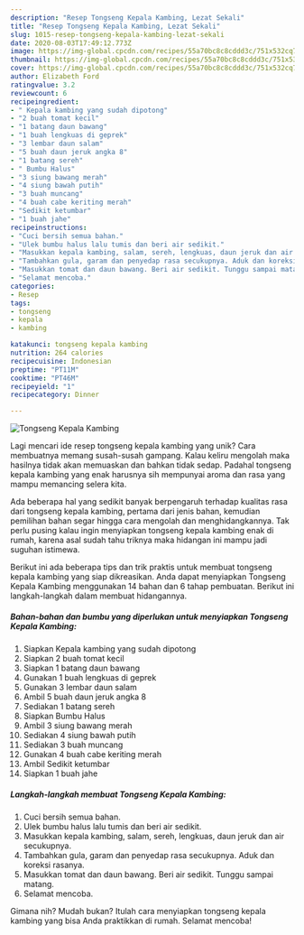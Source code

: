 ```yaml
---
description: "Resep Tongseng Kepala Kambing, Lezat Sekali"
title: "Resep Tongseng Kepala Kambing, Lezat Sekali"
slug: 1015-resep-tongseng-kepala-kambing-lezat-sekali
date: 2020-08-03T17:49:12.773Z
image: https://img-global.cpcdn.com/recipes/55a70bc8c8cddd3c/751x532cq70/tongseng-kepala-kambing-foto-resep-utama.jpg
thumbnail: https://img-global.cpcdn.com/recipes/55a70bc8c8cddd3c/751x532cq70/tongseng-kepala-kambing-foto-resep-utama.jpg
cover: https://img-global.cpcdn.com/recipes/55a70bc8c8cddd3c/751x532cq70/tongseng-kepala-kambing-foto-resep-utama.jpg
author: Elizabeth Ford
ratingvalue: 3.2
reviewcount: 6
recipeingredient:
- " Kepala kambing yang sudah dipotong"
- "2 buah tomat kecil"
- "1 batang daun bawang"
- "1 buah lengkuas di geprek"
- "3 lembar daun salam"
- "5 buah daun jeruk angka 8"
- "1 batang sereh"
- " Bumbu Halus"
- "3 siung bawang merah"
- "4 siung bawah putih"
- "3 buah muncang"
- "4 buah cabe keriting merah"
- "Sedikit ketumbar"
- "1 buah jahe"
recipeinstructions:
- "Cuci bersih semua bahan."
- "Ulek bumbu halus lalu tumis dan beri air sedikit."
- "Masukkan kepala kambing, salam, sereh, lengkuas, daun jeruk dan air secukupnya."
- "Tambahkan gula, garam dan penyedap rasa secukupnya. Aduk dan koreksi rasanya."
- "Masukkan tomat dan daun bawang. Beri air sedikit. Tunggu sampai matang."
- "Selamat mencoba."
categories:
- Resep
tags:
- tongseng
- kepala
- kambing

katakunci: tongseng kepala kambing 
nutrition: 264 calories
recipecuisine: Indonesian
preptime: "PT11M"
cooktime: "PT46M"
recipeyield: "1"
recipecategory: Dinner

---
```



![Tongseng Kepala Kambing](https://img-global.cpcdn.com/recipes/55a70bc8c8cddd3c/751x532cq70/tongseng-kepala-kambing-foto-resep-utama.jpg)

Lagi mencari ide resep tongseng kepala kambing yang unik? Cara membuatnya memang susah-susah gampang. Kalau keliru mengolah maka hasilnya tidak akan memuaskan dan bahkan tidak sedap. Padahal tongseng kepala kambing yang enak harusnya sih mempunyai aroma dan rasa yang mampu memancing selera kita.



Ada beberapa hal yang sedikit banyak berpengaruh terhadap kualitas rasa dari tongseng kepala kambing, pertama dari jenis bahan, kemudian pemilihan bahan segar hingga cara mengolah dan menghidangkannya. Tak perlu pusing kalau ingin menyiapkan tongseng kepala kambing enak di rumah, karena asal sudah tahu triknya maka hidangan ini mampu jadi suguhan istimewa.


Berikut ini ada beberapa tips dan trik praktis untuk membuat tongseng kepala kambing yang siap dikreasikan. Anda dapat menyiapkan Tongseng Kepala Kambing menggunakan 14 bahan dan 6 tahap pembuatan. Berikut ini langkah-langkah dalam membuat hidangannya.

<!--inarticleads1-->

##### Bahan-bahan dan bumbu yang diperlukan untuk menyiapkan Tongseng Kepala Kambing:

1. Siapkan  Kepala kambing yang sudah dipotong
1. Siapkan 2 buah tomat kecil
1. Siapkan 1 batang daun bawang
1. Gunakan 1 buah lengkuas di geprek
1. Gunakan 3 lembar daun salam
1. Ambil 5 buah daun jeruk angka 8
1. Sediakan 1 batang sereh
1. Siapkan  Bumbu Halus
1. Ambil 3 siung bawang merah
1. Sediakan 4 siung bawah putih
1. Sediakan 3 buah muncang
1. Gunakan 4 buah cabe keriting merah
1. Ambil Sedikit ketumbar
1. Siapkan 1 buah jahe




<!--inarticleads2-->

##### Langkah-langkah membuat Tongseng Kepala Kambing:

1. Cuci bersih semua bahan.
1. Ulek bumbu halus lalu tumis dan beri air sedikit.
1. Masukkan kepala kambing, salam, sereh, lengkuas, daun jeruk dan air secukupnya.
1. Tambahkan gula, garam dan penyedap rasa secukupnya. Aduk dan koreksi rasanya.
1. Masukkan tomat dan daun bawang. Beri air sedikit. Tunggu sampai matang.
1. Selamat mencoba.




Gimana nih? Mudah bukan? Itulah cara menyiapkan tongseng kepala kambing yang bisa Anda praktikkan di rumah. Selamat mencoba!
